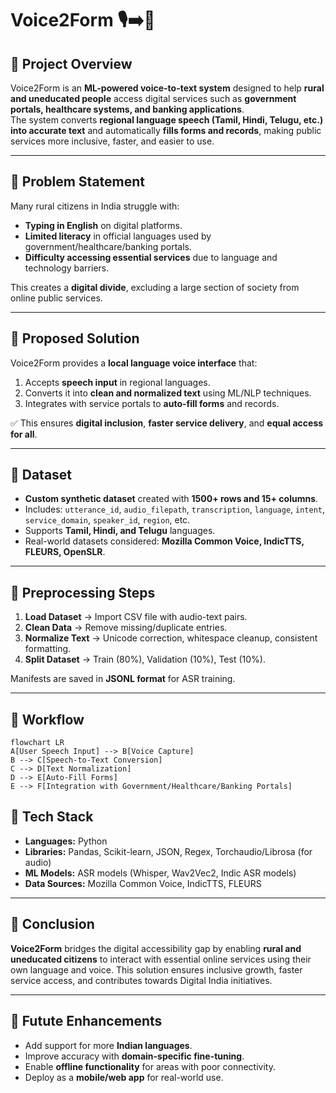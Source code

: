 # Voice2Form 🎙️➡️📄

## 🔹 Project Overview
Voice2Form is an **ML-powered voice-to-text system** designed to help **rural and uneducated people** access digital services such as **government portals, healthcare systems, and banking applications**.  
The system converts **regional language speech (Tamil, Hindi, Telugu, etc.) into accurate text** and automatically **fills forms and records**, making public services more inclusive, faster, and easier to use.

---

## 🔹 Problem Statement
Many rural citizens in India struggle with:
- **Typing in English** on digital platforms.
- **Limited literacy** in official languages used by government/healthcare/banking portals.
- **Difficulty accessing essential services** due to language and technology barriers.

This creates a **digital divide**, excluding a large section of society from online public services.

---

## 🔹 Proposed Solution
Voice2Form provides a **local language voice interface** that:
1. Accepts **speech input** in regional languages.  
2. Converts it into **clean and normalized text** using ML/NLP techniques.  
3. Integrates with service portals to **auto-fill forms** and records.  

✅ This ensures **digital inclusion**, **faster service delivery**, and **equal access for all**.

---

## 🔹 Dataset
- **Custom synthetic dataset** created with **1500+ rows and 15+ columns**.  
- Includes: `utterance_id`, `audio_filepath`, `transcription`, `language`, `intent`, `service_domain`, `speaker_id`, `region`, etc.  
- Supports **Tamil, Hindi, and Telugu** languages.  
- Real-world datasets considered: **Mozilla Common Voice, IndicTTS, FLEURS, OpenSLR**.  

---

## 🔹 Preprocessing Steps
1. **Load Dataset** → Import CSV file with audio-text pairs.  
2. **Clean Data** → Remove missing/duplicate entries.  
3. **Normalize Text** → Unicode correction, whitespace cleanup, consistent formatting.  
4. **Split Dataset** → Train (80%), Validation (10%), Test (10%).  

Manifests are saved in **JSONL format** for ASR training.

---

## 🔹 Workflow
```mermaid
flowchart LR
A[User Speech Input] --> B[Voice Capture]
B --> C[Speech-to-Text Conversion]
C --> D[Text Normalization]
D --> E[Auto-Fill Forms]
E --> F[Integration with Government/Healthcare/Banking Portals]
```

## 🔹 Tech Stack
- **Languages:** Python
- **Libraries:** Pandas, Scikit-learn, JSON, Regex, Torchaudio/Librosa (for audio)
- **ML Models:** ASR models (Whisper, Wav2Vec2, Indic ASR models)
- **Data Sources:** Mozilla Common Voice, IndicTTS, FLEURS

---

## 🔹 Conclusion

**Voice2Form** bridges the digital accessibility gap by enabling **rural and uneducated citizens** to interact with essential online services using their own language and voice.
This solution ensures inclusive growth, faster service access, and contributes towards Digital India initiatives.

---

## 🔹 Futute Enhancements

- Add support for more **Indian languages**.
- Improve accuracy with **domain-specific fine-tuning**.
- Enable **offline functionality** for areas with poor connectivity.
- Deploy as a **mobile/web app** for real-world use.
